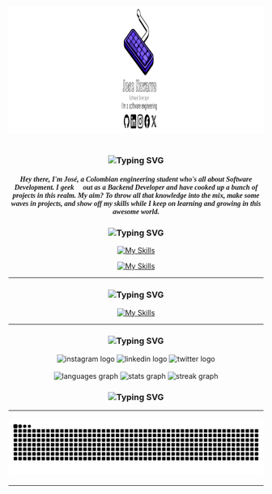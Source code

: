 <div align="center">
  <img height="250" widht="900" src="https://github.com/jnavarrop26/jnavarrop26/blob/main/img/portada-github.jpg"  />
</div>

<br clear="both">



<h3 align="center" href="https://git.io/typing-svg"><img src="https://readme-typing-svg.herokuapp.com?font=Silkscreen&pause=1000&random=false&width=435&lines=About+me" alt="Typing SVG" /></h3>


<h5 align="center" style="font-family: Montserrat; ">Hey there, I'm José, a Colombian engineering student who's all about Software Development. I geek 🫠 out as a Backend Developer and have cooked up a bunch of projects in this realm. My aim? To throw all that knowledge into the mix, make some waves in projects, and show off my skills while I keep on learning and growing in this awesome world.</h5>


<h3 align="center" href="https://git.io/typing-svg"><img src="https://readme-typing-svg.herokuapp.com?font=Silkscreen&pause=1000&random=false&width=435&lines=Frameworks+-+Tools+-+Languages" alt="Typing SVG" /></h3>


<div align="center">

  [![My Skills](https://skillicons.dev/icons?i=java,spring,idea,git,maven)](https://skillicons.dev)
</div>
<div align="center">

  [![My Skills](https://skillicons.dev/icons?i=docker,postman,kubernetes,vscode,github,html,css,figma,mysql,mongodb)](https://skillicons.dev)
</div>
<hr/>


<h3 align="center" href="https://git.io/typing-svg"><img src="https://readme-typing-svg.herokuapp.com?font=Silkscreen&pause=1000&color=FFFFFF&random=false&width=435&lines=I'm+currently+learning" alt="Typing SVG" /></h3>

<div align="center">

  [![My Skills](https://skillicons.dev/icons?i=js,graphql,aws,react,ts)](https://skillicons.dev)
</div>
<hr/>

<h3 align="center"href="https://git.io/typing-svg"><img src="https://readme-typing-svg.herokuapp.com?font=Silkscreen&pause=1000&color=FFFFFF&center=true&random=false&width=435&lines=Social+Media" alt="Typing SVG" /></h3>

<div align="center">
  <img style="border-raiuds: 20px;"src="https://img.shields.io/static/v1?message=Instagram&logo=instagram&label=&color=E4405F&logoColor=white&labelColor=&style=for-the-badge" height="35" alt="instagram logo"  />
  <img src="https://img.shields.io/static/v1?message=LinkedIn&logo=linkedin&label=&color=0077B5&logoColor=white&labelColor=&style=for-the-badge" height="35" alt="linkedin logo"  />
  <img src="https://img.shields.io/static/v1?message=Twitter&logo=twitter&label=&color=1DA1F2&logoColor=white&labelColor=&style=for-the-badge" height="35" alt="twitter logo"  />
</div>


<br clear="both">

<div align="center">
  <img src="https://github-readme-stats.vercel.app/api/top-langs?username=jnavarrop26&locale=en&hide_title=false&layout=compact&card_width=320&langs_count=4&theme=vision-friendly-dark&hide_border=true" height="107" alt="languages graph"  />
  <img src="https://github-readme-stats.vercel.app/api?username=jnavarrop26&hide_title=false&hide_rank=false&show_icons=true&include_all_commits=false&count_private=true&disable_animations=true&theme=vision-friendly-dark&locale=en&hide_border=true" height="110" alt="stats graph"  />
  <img src="https://streak-stats.demolab.com?user=jnavarrop26&locale=en&mode=daily&theme=vision-friendly-dark&hide_border=true&border_radius=5" height="120" alt="streak graph"  />
</div>


<h3 align="center" href="https://git.io/typing-svg"><img src="https://readme-typing-svg.herokuapp.com?font=Silkscreen&pause=1000&color=FFFFFF&center=true&random=false&width=435&lines=Commit" alt="Typing SVG" /></a>

<hr/>
<img src="https://raw.githubusercontent.com/jnavarrop26/jnavarrop26/output/snake.svg" alt="Snake animation" />
<hr/>

